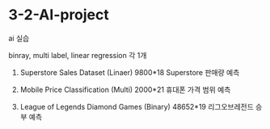 # 3-2-AI-project

ai 실습

binray, multi label, linear regression 각 1개

1. Superstore Sales Dataset  (Linaer) 9800*18
Superstore 판매량 예측

2. Mobile Price Classification (Multi) 2000*21
휴대폰 가격 범위 예측

3. League of Legends Diamond Games (Binary) 48652*19
리그오브레전드 승부 예측
